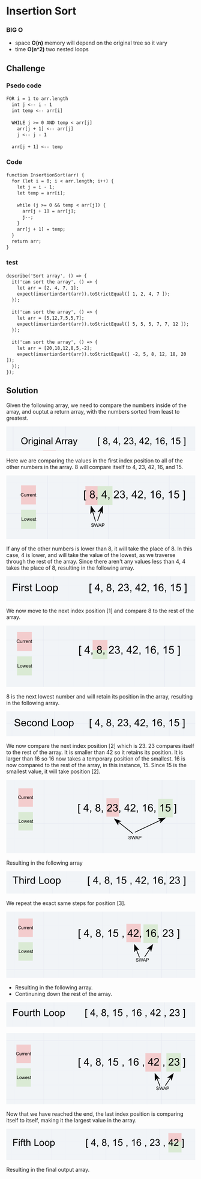 # Insertion Sort

### BIG O
* space **O(n)** memory will depend on the original tree so it vary
* time **O(n^2)** two nested loops


## Challenge
### Psedo code 

```
FOR i = 1 to arr.length  
  int j <-- i - 1
  int temp <-- arr[i]
      
  WHILE j >= 0 AND temp < arr[j]
    arr[j + 1] <-- arr[j]
    j <-- j - 1
      
  arr[j + 1] <-- temp

```

### Code 
``` 
function InsertionSort(arr) {
  for (let i = 0; i < arr.length; i++) {
    let j = i - 1;
    let temp = arr[i];
    
    while (j >= 0 && temp < arr[j]) {
      arr[j + 1] = arr[j];      
      j--;
    }
    arr[j + 1] = temp;
  }
  return arr;
}
```

### test
```
describe('Sort array', () => {
  it('can sort the array', () => {
    let arr = [2, 4, 7, 1];
    expect(insertionSort(arr)).toStrictEqual([ 1, 2, 4, 7 ]);
  });

  it('can sort the array', () => {
    let arr = [5,12,7,5,5,7];
    expect(insertionSort(arr)).toStrictEqual([ 5, 5, 5, 7, 7, 12 ]);
  });

  it('can sort the array', () => {
    let arr = [20,18,12,8,5,-2];
    expect(insertionSort(arr)).toStrictEqual([ -2, 5, 8, 12, 18, 20 ]);
  });
});
```



## Solution

Given the following array, we need to compare the numbers inside of the array, and ouptut a return array, with the numbers sorted from least to greatest. 

![Input Array](img/one.png)

Here we are comparing the values in the first index position to all of the other numbers in the array.  8 will compare itself to 4, 23, 42, 16, and 15. 

![Input Array](img/two.png)

If any of the other numbers is lower than 8, it will take the place of 8. In this case, 4 is lower, and will take the value of the lowest, as we traverse through the rest of the array.  Since there aren't any values less than 4, 4 takes the place of 8, resulting in the following array. 

![Input Array](img/three.png)

We now move to the next index position [1] and compare 8 to the rest of the array. 

![Input Array](img/four.png)

8 is the next lowest number and will retain its position in the array, resulting in the following array. 

![Input Array](img/five.png)

We now compare the next index position [2] which is 23.  23 compares itself to the rest of the array.  It is smaller than 42 so it retains its position.  It is larger than 16 so 16 now takes a temporary position of the smallest.  16 is now compared to the rest of the array, in this instance, 15.  Since 15 is the smallest value, it will take position [2].

![Input Array](img/six.png)

Resulting in the following array

![Input Array](img/seven.png)


We repeat the exact same steps for position [3].  

![Input Array](img/eight.png)

- Resulting in the following array. 
- Continuning down the rest of the array. 

![Input Array](img/nine.png)

![Input Array](img/ten.png)

Now that we have reached the end, the last index position is comparing itself to itself, making it the largest value in the array.  

![Input Array](img/eleven.png)

Resulting in the final output array.

